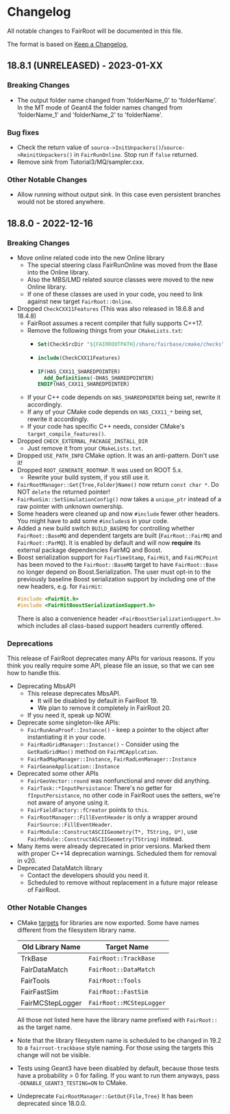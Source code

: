 # Changelog

All notable changes to FairRoot will be documented in this file.

The format is based on [Keep a Changelog](https://keepachangelog.com/en/1.0.0/),

## 18.8.1 (UNRELEASED) - 2023-01-XX

### Breaking Changes
* The output folder name changed from 'folderName_0' to 'folderName'.
In the MT mode of Geant4 the folder names changed from 'folderName_1' and 'folderName_2' to 'folderName'.

### Bug fixes
* Check the return value of `source->InitUnpackers()`/`source->ReinitUnpackers()`
  in `FairRunOnline`. Stop run if `false` returned.
* Remove sink from Tutorial3/MQ/sampler.cxx.

### Other Notable Changes
* Allow running without output sink. In this case even persistent branches would not be stored anywhere.

## 18.8.0 - 2022-12-16

### Breaking Changes
* Move online related code into the new Online library
  * The special steering class FairRunOnline was moved from
    the Base into the Online library.
  * Also the MBS/LMD related source classes were moved to
    the new Online library.
  * If one of these classes are used in your code, you need
    to link against new target `FairRoot::Online`.
* Dropped `CheckCXX11Features` (This was also released in 18.6.8 and 18.4.8)
  * FairRoot assumes a recent compiler that fully supports C++17.
  * Remove the following things from your `CMakeLists.txt`:
    * ```cmake
      Set(CheckSrcDir "${FAIRROOTPATH}/share/fairbase/cmake/checks")`
      ```
    * ```cmake
      include(CheckCXX11Features)
      ```
    * ```cmake
      IF(HAS_CXX11_SHAREDPOINTER)
        Add_Definitions(-DHAS_SHAREDPOINTER)
      ENDIF(HAS_CXX11_SHAREDPOINTER)
      ```
  * If your C++ code depends on `HAS_SHAREDPOINTER` being set, rewrite it accordingly.
  * If any of your CMake code depends on `HAS_CXX11_*` being set, rewrite it accordingly.
  * If your code has specific C++ needs, consider CMake's `target_compile_features()`.
* Dropped `CHECK_EXTERNAL_PACKAGE_INSTALL_DIR`
  * Just remove it from your `CMakeLists.txt`.
* Dropped `USE_PATH_INFO` CMake option. It was an anti-pattern. Don't use it!
* Dropped `ROOT_GENERATE_ROOTMAP`. It was used on ROOT 5.x.
  * Rewrite your build system, if you still use it.
* `FairRootManager::Get{Tree,Folder}Name()` now return `const char *`.
  Do NOT `delete` the returned pointer!
* `FairRunSim::SetSimulationConfig()` now takes a
  `unique_ptr` instead of a raw pointer with unknown
  ownership.
* Some headers were cleaned up and now `#include` fewer
  other headers. You might have to add some `#includes`s
  in your code.
* Added a new build switch `BUILD_BASEMQ` for controlling whether `FairRoot::BaseMQ` and
  dependent targets are built (`FairRoot::FairMQ` and `FairRoot::ParMQ`). It is enabled
  by default and will now **require** its external package dependencies FairMQ and Boost.
* Boost serialization support for `FairTimeStamp`, `FairHit`, and `FairMCPoint` has been
  moved to the `FairRoot::BaseMQ` target to have `FairRoot::Base` no longer depend on
  Boost.Serialization. The user must opt-in to the previously baseline Boost serialization
  support by including one of the new headers, e.g. for `FairHit`:
  ```cpp
  #include <FairHit.h>
  #include <FairHitBoostSerializationSupport.h>
  ```
  There is also a convenience header `<FairBoostSerializationSupport.h>` which includes all
  class-based support headers currently offered.


### Deprecations

This release of FairRoot deprecates many APIs for various
reasons. If you think you really require some API, please
file an issue, so that we can see how to handle this.

* Deprecating MbsAPI
  * This release deprecates MbsAPI.
    * It will be disabled by default in FairRoot 19.
    * We plan to remove it completely in FairRoot 20.
  * If you need it, speak up NOW.
* Deprecate some singleton-like APIs:
  * `FairRunAnaProof::Instance()` - keep a pointer to the
    object after instantiating it in your code.
  * `FairRadGridManager::Instance()` - Consider using the
    `GetRadGridMan()` method on `FairMCApplcation`.
  * `FairRadMapManager::Instance`, `FairRadLenManager::Instance`
  * `FairGeaneApplication::Instance`
* Deprecated some other APIs
  * `FairGeoVector::round` was nonfunctional and never did anything.
  * `FairTask::*InputPersistance`:
    There's no getter for `fInputPersistance`,
    no other code in FairRoot uses the setters,
    we're not aware of anyone using it.
  * `FairFieldFactory::fCreator` points to `this`.
  * `FairRootManager::FillEventHeader` is only a wrapper around
    `FairSource::FillEventHeader`.
  * `FairModule::ConstructASCIIGeometry(T*, TString, U*)`, use
    `FairModule::ConstructASCIIGeometry(TString)` instead.
* Many items were already deprecated in prior versions.
  Marked them with proper C++14 deprecation warnings.
  Scheduled them for removal in v20.
* Deprecated DataMatch library
  * Contact the developers should you need it.
  * Scheduled to remove without replacement in a future major release of FairRoot.

### Other Notable Changes
* CMake [targets](https://cmake.org/cmake/help/latest/manual/cmake-buildsystem.7.html)
  for libraries are now exported.
  Some have names different from the filesystem library name.

  | Old Library Name | Target Name              |
  | ---              | ---                      |
  | TrkBase          | `FairRoot::TrackBase`    |
  | FairDataMatch    | `FairRoot::DataMatch`    |
  | FairTools        | `FairRoot::Tools`        |
  | FairFastSim      | `FairRoot::FastSim`      |
  | FairMCStepLogger | `FairRoot::MCStepLogger` |

  All those not listed here have the library name prefixed
  with `FairRoot::` as the target name.
* Note that the library filesystem name is scheduled to be
  changed in 19.2 to a `fairroot-trackbase` style naming.
  For those using the targets this change will not be visible.
* Tests using Geant3 have been disabled by default, because
  those tests have a probability > 0 for failing.
  If you want to run them anyways, pass
  `-DENABLE_GEANT3_TESTING=ON` to CMake.
* Undeprecate `FairRootManager::GetOut{File,Tree}`
  It has been deprecated since 18.0.0.
